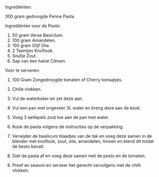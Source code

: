 Ingrediënten:

300 gram gedroogde Penne Pasta

Ingrediënten voor de Pesto:

1. 50 gram Verse Basicilum.
2. 100 gram Amandelen.
3. 150 gram Olijf Olie.
4. 2 Teentjes Knoflook.
5. Snufje Zout.
6. Sap van een halve Citroen.

Voor te serveren:
1. 100 Gram Zongedroogde tomaten of Cherry tomaatjes.
2. Chilie vlokken.
1. Vul de waterkoker en zet deze aan.

2. Vul een pan met ongeveer 3L water en breng deze aan de kook.

3. Voeg 3 eetlepels zout toe aan de pan met water.

4. Kook de pasta volgens de instructies op de verpakking.

5. Verwijder de basilicum blaadjes van de tak en voeg deze samen in de blender met knoflook, zout, olie, amandelen, limoen en blend dit totdat de besto bevalt.

6. Giet de pasta af en voeg deze samen met de pesto en de tomaten. 

7. Proef en season en serveer het gerecht vervolgens met de chilli vlokken.
